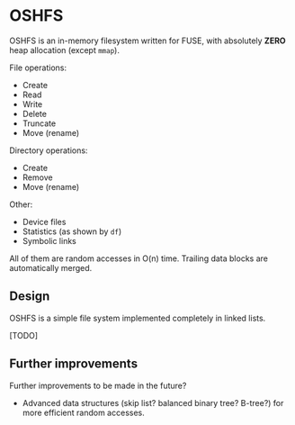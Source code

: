 # OSHFS

OSHFS is an in-memory filesystem written for FUSE, with absolutely **ZERO** heap allocation (except `mmap`).

File operations:

* Create
* Read
* Write
* Delete
* Truncate
* Move (rename)

Directory operations:

* Create
* Remove
* Move (rename)

Other:

* Device files
* Statistics (as shown by `df`)
* Symbolic links

All of them are random accesses in O(n) time.  Trailing data blocks are automatically merged.

## Design

OSHFS is a simple file system implemented completely in linked lists.

[TODO]

## Further improvements

Further improvements to be made in the future?

* Advanced data structures (skip list? balanced binary tree? B-tree?) for more efficient random accesses.
